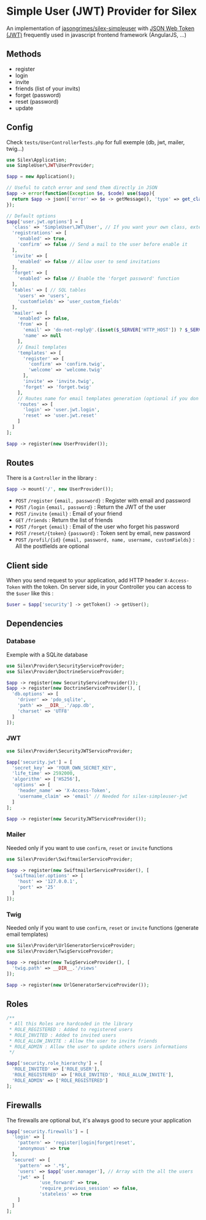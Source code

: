 Simple User (JWT) Provider for Silex
====================================

An implementation of [jasongrimes/silex-simpleuser](https://github.com/jasongrimes/silex-simpleuser) with [JSON Web Token (JWT)](http://jwt.io/) frequently used in javascript frontend framework (AngularJS, ...)

Methods
-------
- register
- login
- invite
- friends (list of your invits)
- forget (password)
- reset (password)
- update

Config
------
Check ```tests/UserControllerTests.php``` for full exemple (db, jwt, mailer, twig...)
```php
use Silex\Application;
use SimpleUser\JWT\UserProvider;

$app = new Application();

// Useful to catch error and send them directly in JSON
$app -> error(function(Exception $e, $code) use($app){
  return $app -> json(['error' => $e -> getMessage(), 'type' => get_class($e)], $code);
});

// Default options
$app['user.jwt.options'] = [
  'class' => 'SimpleUser\JWT\User', // If you want your own class, extends 'SimpleUser\JWT\User'
  'registrations' => [
    'enabled' => true,
    'confirm' => false // Send a mail to the user before enable it
  ],
  'invite' => [
    'enabled' => false // Allow user to send invitations
  ],
  'forget' => [
    'enabled' => false // Enable the 'forget password' function
  ],
  'tables' => [ // SQL tables
    'users' => 'users',
    'customfields' => 'user_custom_fields'
  ],
  'mailer' => [
    'enabled' => false,
    'from' => [
      'email' => 'do-not-reply@'.(isset($_SERVER['HTTP_HOST']) ? $_SERVER['HTTP_HOST']:gethostname()),
      'name' => null
    ],
    // Email templates
    'templates' => [
      'register' => [
        'confirm' => 'confirm.twig',
        'welcome' => 'welcome.twig'
      ],
      'invite' => 'invite.twig',
      'forget' => 'forget.twig'
    ],
    // Routes name for email templates generation (optional if you don't want to use url in your email)
    'routes' => [
      'login' => 'user.jwt.login',
      'reset' => 'user.jwt.reset'
    ]
  ]
];

$app -> register(new UserProvider());
```

Routes
------
There is a ```Controller``` in the library :
```php
$app -> mount('/', new UserProvider());
```

* ```POST``` ```/register``` ```{email, password}``` : Register with email and password
* ```POST``` ```/login``` ```{email, password}``` : Return the JWT of the user
* ```POST``` ```/invite``` ```{email}``` : Email of your friend
* ```GET``` ```/friends``` : Return the list of friends
* ```POST``` ```/forget``` ```{email}``` : Email of the user who forget his password
* ```POST``` ```/reset/{token}``` ```{password}``` : Token sent by email, new password
* ```POST``` ```/profil/{id}``` ```{email, password, name, username, customFields}``` : All the postfields are optional

Client side
-----------
When you send request to your application, add HTTP header ```X-Access-Token``` with the token. On server side, in your Controller you can access to the ```$user``` like this :
```php
$user = $app['security'] -> getToken() -> getUser();
```

Dependencies
------------
### Database
Exemple with a SQLite database
```php
use Silex\Provider\SecurityServiceProvider;
use Silex\Provider\DoctrineServiceProvider;

$app -> register(new SecurityServiceProvider());
$app -> register(new DoctrineServiceProvider(), [
  'db.options' => [
    'driver' => 'pdo_sqlite',
    'path' => __DIR__.'/app.db',
    'charset' => 'UTF8'
  ]
]);
```

### JWT
```php
use Silex\Provider\SecurityJWTServiceProvider;

$app['security.jwt'] = [
  'secret_key' => 'YOUR_OWN_SECRET_KEY',
  'life_time' => 2592000,
  'algorithm' => ['HS256'],
  'options' => [
    'header_name' => 'X-Access-Token',
    'username_claim' => 'email' // Needed for silex-simpleuser-jwt
  ]
];

$app -> register(new SecurityJWTServiceProvider());
```

### Mailer
Needed only if you want to use ```confirm```, ```reset``` or ```invite``` functions
```php
use Silex\Provider\SwiftmailerServiceProvider;

$app -> register(new SwiftmailerServiceProvider(), [
  'swiftmailer.options' => [
    'host' => '127.0.0.1',
    'port' => '25'
  ]
]);
```

### Twig
Needed only if you want to use ```confirm```, ```reset``` or ```invite``` functions (generate email templates)
```php
use Silex\Provider\UrlGeneratorServiceProvider;
use Silex\Provider\TwigServiceProvider;

$app -> register(new TwigServiceProvider(), [
  'twig.path' => __DIR__.'/views'
]);

$app -> register(new UrlGeneratorServiceProvider());
```

Roles
-----
```php
/**
 * All this Roles are hardcoded in the library
 * ROLE_REGISTERED : Added to registered users
 * ROLE_INVITED : Added to invited users
 * ROLE_ALLOW_INVITE : Allow the user to invite friends
 * ROLE_ADMIN : Allow the user to update others users informations
 */

$app['security.role_hierarchy'] = [
  'ROLE_INVITED' => ['ROLE_USER'],
  'ROLE_REGISTERED' => ['ROLE_INVITED', 'ROLE_ALLOW_INVITE'],
  'ROLE_ADMIN' => ['ROLE_REGISTERED']
];
```

Firewalls
---------
The firewalls are optional but, it's always good to secure your application
```php
$app['security.firewalls'] = [
  'login' => [
    'pattern' => 'register|login|forget|reset',
    'anonymous' => true
  ],
  'secured' => [
    'pattern' => '.*$',
    'users' => $app['user.manager'], // Array with the all the users
    'jwt' => [
			'use_forward' => true,
			'require_previous_session' => false,
			'stateless' => true
    ]
  ]
];
```
